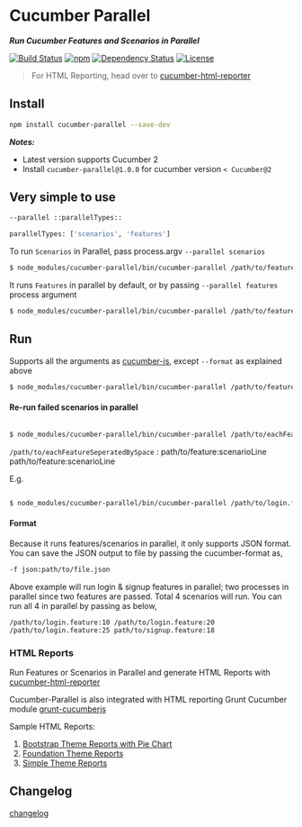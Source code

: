 Cucumber Parallel
=================
***Run Cucumber Features and Scenarios in Parallel***

[![Build Status][travis-shield]][travis-link] [![npm][npm-shield]][npm-link] [![Dependency Status][depedency-shield]][depedency-link] [![License][license-shield]][license-link]

> For HTML Reporting, head over to [cucumber-html-reporter][cucumber-html-reporter]

## Install


``` bash
npm install cucumber-parallel --save-dev
```
***Notes:*** 

* Latest version supports Cucumber 2
* Install `cucumber-parallel@1.0.0` for cucumber version `< Cucumber@2`


## Very simple to use


```bash
--parallel ::parallelTypes::

parallelTypes: ['scenarios', 'features']

```


To run `Scenarios` in Parallel, pass process.argv `--parallel scenarios`


``` bash
$ node_modules/cucumber-parallel/bin/cucumber-parallel /path/to/features -r /path/to/step-defs --parallel scenarios -f json:path/to/file.json
```


It runs `Features` in parallel by default, or by passing `--parallel features` process argument


``` bash
$ node_modules/cucumber-parallel/bin/cucumber-parallel /path/to/features -r /path/to/step-defs -f json:path/to/file.json
```


## Run

Supports all the arguments as [cucumber-js][1], except `--format` as explained above

``` bash
$ node_modules/cucumber-parallel/bin/cucumber-parallel /path/to/features -r /path/to/step-defs -f json:path/to/file.json --tags=@myTag 
```

#### Re-run failed scenarios in parallel

```bash

$ node_modules/cucumber-parallel/bin/cucumber-parallel /path/to/eachFeatureSeperatedBySpaceWithScenarioLine -r /path/to/step-defs -f json:path/to/file.json --tags=@myTag

```

`/path/to/eachFeatureSeperatedBySpace` : path/to/feature:scenarioLine path/to/feature:scenarioLine

E.g. 

```bash

$ node_modules/cucumber-parallel/bin/cucumber-parallel /path/to/login.feature:10:20:25 path/to/signup.feature:18 -r /path/to/step-defs -f json:path/to/file.json --tags=@myTag

```


#### Format
Because it runs features/scenarios in parallel, it only supports JSON format. You can save the JSON output to file by passing the cucumber-format as,


```bash
-f json:path/to/file.json
```



Above example will run login & signup features in parallel; two processes in parallel since two features are passed. Total 4 scenarios will run. You can run all 4 in parallel by passing as below,

`/path/to/login.feature:10 /path/to/login.feature:20 /path/to/login.feature:25 path/to/signup.feature:18`


### HTML Reports

Run Features or Scenarios in Parallel and generate HTML Reports with [cucumber-html-reporter][cucumber-html-reporter]

Cucumber-Parallel is also integrated with HTML reporting Grunt Cucumber module [grunt-cucumberjs][2]

Sample HTML Reports:

1. [Bootstrap Theme Reports with Pie Chart][3]
2. [Foundation Theme Reports][4]
3. [Simple Theme Reports][5]

## Changelog 

[changelog][changelog]


[1]: https://github.com/cucumber/cucumber-js "CucumberJs"
[2]: https://www.npmjs.com/package/grunt-cucumberjs "grunt-cucummberjs"
[3]: http://htmlpreview.github.io/?https://github.com/gkushang/cucumber-html-reporter/blob/develop/samples/html_reports/cucumber_report_bootstrap.html "Bootstrap Theme Reports"
[4]: http://htmlpreview.github.io/?https://github.com/gkushang/cucumber-html-reporter/blob/develop/samples/html_reports/cucumber_report_foundation.html "Foundation Theme Reports"
[5]: http://htmlpreview.github.io/?https://github.com/gkushang/cucumber-html-reporter/blob/develop/samples/html_reports/cucumber_report_simple.html "Simple Theme Reports"

[cucumber-html-reporter]: https://www.npmjs.com/package/cucumber-html-reporter

[changelog]: https://github.com/gkushang/cucumber-parallel/blob/develop/CHANGELOG.md

[travis-shield]: https://travis-ci.org/gkushang/cucumber-parallel.svg?branch=develop
[travis-link]: https://travis-ci.org/gkushang/cucumber-parallel

[npm-shield]: https://img.shields.io/npm/v/cucumber-parallel.svg
[npm-link]: https://www.npmjs.com/package/cucumber-parallel

[depedency-shield]: https://david-dm.org/gkushang/cucumber-parallel.svg
[depedency-link]: https://david-dm.org/gkushang/cucumber-parallel

[license-shield]: https://img.shields.io/github/license/mashape/apistatus.svg
[license-link]: https://github.com/gkushang/cucumber-parallel/






